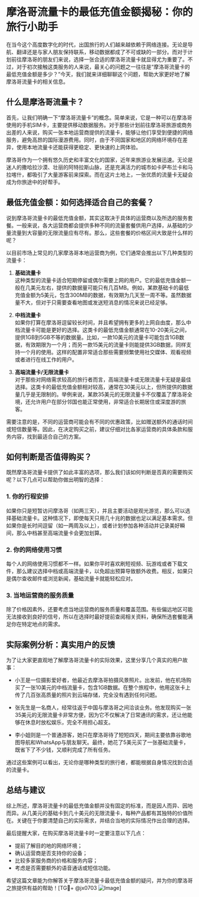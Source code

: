 # 摩洛哥流量卡的最低充值金额揭秘：你的旅行小助手

在当今这个高度数字化的时代，出国旅行的人们越来越依赖于网络连接。无论是导航、翻译还是与家人朋友保持联系，移动数据都成了不可或缺的一部分。而对于计划前往摩洛哥的朋友们来说，选择一张合适的摩洛哥流量卡就显得尤为重要了。不过，对于初次接触这类服务的人来说，最关心的问题之一往往是“摩洛哥流量卡的最低充值金额是多少？”今天，我们就来详细聊聊这个问题，帮助大家更好地了解摩洛哥流量卡的相关信息。

## 什么是摩洛哥流量卡？

首先，让我们明确一下“摩洛哥流量卡”的概念。简单来说，它是一种可以在摩洛哥使用的手机SIM卡，主要提供移动数据服务。对于那些计划前往摩洛哥旅游或商务出差的人来说，购买一张本地运营商提供的流量卡，能够让他们享受到便捷的网络服务，避免高昂的国际漫游费用。同时，由于不同国家和地区的网络环境存在差异，使用本地流量卡还能获得更稳定、更快速的上网体验。

摩洛哥作为一个拥有悠久历史和丰富文化的国家，近年来旅游业发展迅速。无论是迷人的撒哈拉沙漠、壮丽的阿特拉斯山脉，还是充满活力的城市如卡萨布兰卡和马拉喀什，都吸引了大量游客前来探索。而在这片土地上，一张优质的流量卡无疑会成为你旅途中的好帮手。

## 最低充值金额：如何选择适合自己的套餐？

说到摩洛哥流量卡的最低充值金额，其实这取决于具体的运营商以及所选的服务套餐。一般来说，各大运营商都会提供多种不同的流量套餐供用户选择，从基础的少量流量到大容量的无限流量应有尽有。那么，这些套餐的价格区间大致是什么样的呢？

以目前市场上常见的几家摩洛哥本地运营商为例，它们通常会推出以下几种类型的流量卡：

1. **基础流量卡**  
   这种类型的流量卡适合短期停留或偶尔需要上网的用户。它的最低充值金额一般在几美元左右，提供的数据量可能只有几百MB。例如，某款基础卡的最低充值金额为5美元，包含300MB的数据，有效期为几天至一周不等。虽然数据量不大，但对于只需要查看地图或发送短消息的情况来说已经足够。

2. **中档流量卡**  
   如果你打算在摩洛哥逗留较长时间，并且希望拥有更多的上网自由度，那么中档流量卡可能是更好的选择。这类卡的最低充值金额通常在10-20美元之间，提供1GB到5GB不等的数据量。比如，一款10美元的流量卡可能包含1GB数据，有效期限为一个月；而另一款15美元的流量卡则能提供3GB数据，同样支持一个月的使用。这样的配置非常适合那些需要频繁使用社交媒体、观看视频或者进行在线工作的用户。

3. **高端流量卡/无限流量卡**  
   对于那些对网络需求较高的旅行者而言，高端流量卡或无限流量卡无疑是最佳选择。这类卡的最低充值金额相对较高，通常在30美元以上，但所提供的数据量几乎是无限制的。举例来说，某款35美元的无限流量卡不仅覆盖了摩洛哥全境，还允许用户在部分邻国也能正常使用，非常适合长期居住或深度游的旅客。

需要注意的是，不同的运营商可能会有不同的优惠政策，比如赠送额外的通话时间或短信数量等。因此，在决定购买之前，建议仔细对比各家运营商的具体条款和服务内容，找到最适合自己的方案。

## 如何判断是否值得购买？

既然摩洛哥流量卡提供了如此丰富的选项，那么我们该如何判断是否真的需要购买呢？以下几点可以帮助你做出明智的选择：

### 1. 你的行程安排  
如果你只是短暂访问摩洛哥（如两三天），并且主要活动是观光游览，那么可以选择基础流量卡。这种情况下，即使每天只用几十兆的数据也足以满足基本需求。但如果你是长时间逗留（如一两周及以上），或者计划参加各种活动并记录美好瞬间，那么中档甚至高端流量卡会更加划算。

### 2. 你的网络使用习惯  
每个人的网络使用习惯都不一样。如果你平时喜欢刷短视频、玩游戏或者下载文件，那么建议选择中档或高端流量卡，以免超出预算导致额外收费。相反，如果只是偶尔查收邮件或浏览新闻，基础流量卡就能轻松应对。

### 3. 当地运营商的服务质量  
除了价格因素外，还要考虑当地运营商的服务质量和覆盖范围。有些偏远地区可能无法接收到良好的信号，所以在选择时最好提前查阅相关资料，确保所选套餐能满足你在特定地点的需求。

## 实际案例分析：真实用户的反馈

为了让大家更直观地了解摩洛哥流量卡的实际效果，这里分享几个真实的用户故事：

- 小王是一位摄影爱好者，他最近去摩洛哥拍摄风景照片。出发前，他在机场购买了一张10美元的中档流量卡，包含1GB数据。在整个旅程中，他用这张卡上传了几百张高质量的照片到云端存储，完全没有遇到任何问题。
  
- 张先生是一名商人，经常往返于中国与摩洛哥之间洽谈业务。他发现购买一张35美元的无限流量卡非常方便，因为它不仅解决了日常通讯的需求，还让他能够在休息时放松娱乐，完全不用担心超支。

- 李小姐则是一个普通游客，她只在摩洛哥待了短短四天，期间主要依靠谷歌地图导航和WhatsApp与朋友聊天。最终，她花了5美元买了一张基础流量卡，既省下了不少钱，又顺利完成了所有任务。

通过这些案例可以看出，无论你是哪种类型的旅行者，都能根据自身情况找到合适的流量卡。

## 总结与建议

综上所述，摩洛哥流量卡的最低充值金额并没有固定的标准，而是因人而异、因地而异。从几美元的基础卡到几十美元的无限流量卡，每种产品都有其独特的价值所在。关键在于你要清楚自己的实际需求，并结合当地的实际情况作出合理的选择。

最后提醒大家，在购买摩洛哥流量卡时一定要注意以下几点：
- 提前了解目的地的网络环境；
- 确认运营商是否支持你的设备；
- 比较多家服务商的价格和服务内容；
- 考虑是否需要额外的语音通话或短信功能。

希望这篇文章能为你解答关于摩洛哥流量卡最低充值金额的疑问，并为你的摩洛哥之旅提供有益的帮助！[TG💪+ @jx0703 ![Image](https://github.com/user-attachments/assets/dbca1d08-cadb-493c-b0ec-ad6f7a83f270)]